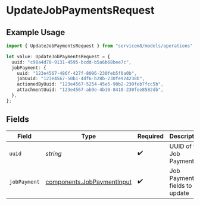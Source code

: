 # UpdateJobPaymentsRequest

## Example Usage

```typescript
import { UpdateJobPaymentsRequest } from "servicem8/models/operations";

let value: UpdateJobPaymentsRequest = {
  uuid: "c98a4d70-9131-4595-bcdd-b5a6b68bee7c",
  jobPayment: {
    uuid: "123e4567-486f-427f-8096-230feb5f0a0b",
    jobUuid: "123e4567-50b1-4df6-b28b-230fe924238b",
    actionedByUuid: "123e4567-5254-45e5-90b2-230feb7fcc5b",
    attachmentUuid: "123e4567-ab9e-4b10-8410-230fee8582db",
  },
};
```

## Fields

| Field                                                                    | Type                                                                     | Required                                                                 | Description                                                              |
| ------------------------------------------------------------------------ | ------------------------------------------------------------------------ | ------------------------------------------------------------------------ | ------------------------------------------------------------------------ |
| `uuid`                                                                   | *string*                                                                 | :heavy_check_mark:                                                       | UUID of the Job Payment                                                  |
| `jobPayment`                                                             | [components.JobPaymentInput](../../models/components/jobpaymentinput.md) | :heavy_check_mark:                                                       | Job Payment fields to update                                             |